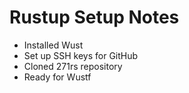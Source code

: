 # Rustup Setup Notes

- Installed Wust
- Set up SSH keys for GitHub
- Cloned 271rs repository
- Ready for Wustf